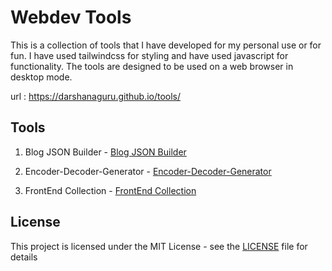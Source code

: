 # Webdev Tools

This is a collection of tools that I have developed for my personal use or for fun. I have used tailwindcss for styling and have used javascript for functionality. The tools are designed to be used on a web browser in desktop mode.

url : https://darshanaguru.github.io/tools/

## Tools

1. Blog JSON Builder - [Blog JSON Builder](https://github.com/DarshanAguru/tools/tree/main/WEBDEV/tools/blog-json-builder)

2. Encoder-Decoder-Generator - [Encoder-Decoder-Generator](https://github.com/DarshanAguru/tools/tree/main/WEBDEV/tools/encoder-decoder)

3. FrontEnd Collection - [FrontEnd Collection](https://github.com/DarshanAguru/tools/tree/main/WEBDEV/tools/front-end-collection)


## License               

This project is licensed under the MIT License - see the [LICENSE](https://github.com/aguru-darshan/webdev-tools/blob/main/LICENSE) file for details